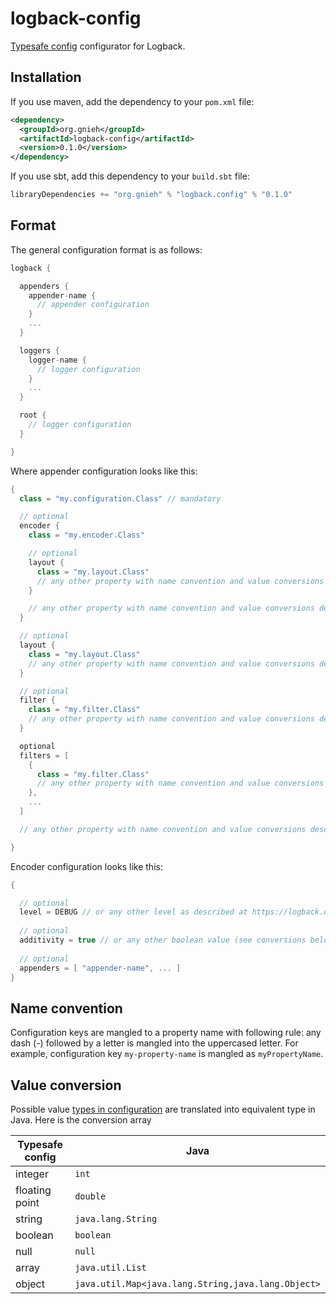 logback-config
==============

[Typesafe config](https://github.com/typesafehub/config/) configurator for Logback.

Installation
------------

If you use maven, add the dependency to your `pom.xml` file:

```xml
<dependency>
  <groupId>org.gnieh</groupId>
  <artifactId>logback-config</artifactId>
  <version>0.1.0</version>
</dependency>
```


If you use sbt, add this dependency to your `build.sbt` file:

```scala
libraryDependencies += "org.gnieh" % "logback.config" % "0.1.0"
```

Format
------

The general configuration format is as follows:

```scala
logback {

  appenders {
    appender-name {
      // appender configuration
    }
    ...
  }

  loggers {
    logger-name {
      // logger configuration
    }
    ...
  }

  root {
    // logger configuration
  }

}
```

Where appender configuration looks like this:

```scala
{
  class = "my.configuration.Class" // mandatory

  // optional
  encoder {
    class = "my.encoder.Class"

    // optional
    layout {
      class = "my.layout.Class"
      // any other property with name convention and value conversions described below
    }

    // any other property with name convention and value conversions described below
  }

  // optional
  layout {
    class = "my.layout.Class"
    // any other property with name convention and value conversions described below
  }

  // optional
  filter {
    class = "my.filter.Class"
    // any other property with name convention and value conversions described below
  }

  optional
  filters = [
    {
      class = "my.filter.Class"
      // any other property with name convention and value conversions described below
    },
    ...
  ]

  // any other property with name convention and value conversions described below

}
```

Encoder configuration looks like this:

```scala
{

  // optional
  level = DEBUG // or any other level as described at https://logback.qos.ch/manual/architecture.html#effectiveLevel
  
  // optional
  additivity = true // or any other boolean value (see conversions below) as described at https://logback.qos.ch/manual/architecture.html#additivity
  
  // optional
  appenders = [ "appender-name", ... ]
}
```

Name convention
---------------

Configuration keys are mangled to a property name with following rule: any dash (-) followed by a letter is mangled into the uppercased letter.
For example, configuration key `my-property-name` is mangled as `myPropertyName`.

Value conversion
----------------

Possible value [types in configuration](https://github.com/typesafehub/config/blob/master/HOCON.md#unchanged-from-json) are translated into equivalent type in Java. Here is the conversion array

Typesafe config | Java
----------------|-----
integer         | `int`
floating point  | `double`
string          | `java.lang.String`
boolean         | `boolean`
null            | `null` 
array           | `java.util.List`
object          | `java.util.Map<java.lang.String,java.lang.Object>`
